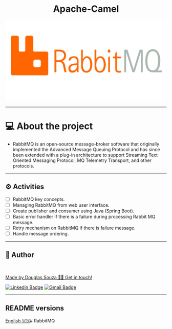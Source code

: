 <h1 align="center">Apache-Camel</h1>


<p align="center">
    <img src="assets/logo.png"/>
</p>

---

# 💻 About the project

- RabbitMQ is an open-source message-broker software that originally implemented the Advanced Message Queuing Protocol and has since been extended with a plug-in architecture to support Streaming Text Oriented Messaging Protocol, MQ Telemetry Transport, and other protocols.

---

## ⚙️ Activities

- [ ] RabbitMQ key concepts.
- [ ] Managing RabbitMQ from web user interface.
- [ ] Create publisher and consumer using Java (Spring Boot).
- [ ] Basic error handler if there is a failure during processing Rabbit MQ message.
- [ ] Retry mechanism on RabbitMQ if there is failure message.
- [ ] Handle message ordering.

---

## 🦸 Author

<a href="#">
    <img style="border-radius: 50%;" src="https://avatars.githubusercontent.com/u/50157211?s=120&v=4" width="100px;" alt=""/>
<br />

Made by Douglas Souza 👋🏽 Get in touch!

[![Linkedin Badge](https://img.shields.io/badge/-Douglas-blue?style=flat-square&logo=Linkedin&logoColor=white&link=https://www.linkedin.com/in/dagurasujava/)](https://www.linkedin.com/in/dagurasujava/)
[![Gmail Badge](https://img.shields.io/badge/-contini.ds@gmail.com-c14438?style=flat-square&logo=Gmail&logoColor=white&link=mailto:contini.ds@gmail.com)](mailto:contini.ds@gmail.com)

---
## README versions

[English 🇺🇸](./README.md)# RabbitMQ
